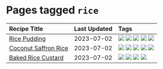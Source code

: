 # Pages tagged `rice`

|Recipe Title|Last Updated|Tags
|:---|:---|:---|
|[Rice Pudding](../recipes/ricepudding.md)|2023-07-02|[![](https://img.shields.io/badge/tag-dairy-af803c)](../tags/dairy.md) [![](https://img.shields.io/badge/tag-dessert-e2596)](../tags/dessert.md) [![](https://img.shields.io/badge/tag-easy-427cd)](../tags/easy.md) [![](https://img.shields.io/badge/tag-rice-f1d19f)](../tags/rice.md) [![](https://img.shields.io/badge/tag-rice_cooker-cb29b)](../tags/rice_cooker.md)|
|[Coconut Saffron Rice](../recipes/coconutsaffronrice.md)|2023-07-02|[![](https://img.shields.io/badge/tag-expensive-1754e4)](../tags/expensive.md) [![](https://img.shields.io/badge/tag-rice-f1d19f)](../tags/rice.md) [![](https://img.shields.io/badge/tag-sides-208450)](../tags/sides.md) [![](https://img.shields.io/badge/tag-stovetop-e4f90)](../tags/stovetop.md) [![](https://img.shields.io/badge/tag-thai-13fda6)](../tags/thai.md)|
|[Baked Rice Custard](../recipes/bakedricecustard.md)|2023-07-02|[![](https://img.shields.io/badge/tag-baked-1d5152)](../tags/baked.md) [![](https://img.shields.io/badge/tag-dairy-af803c)](../tags/dairy.md) [![](https://img.shields.io/badge/tag-dessert-e2596)](../tags/dessert.md) [![](https://img.shields.io/badge/tag-rice-f1d19f)](../tags/rice.md)|